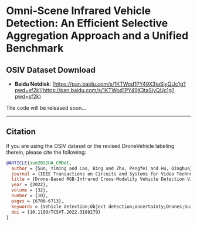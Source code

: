 # Omni-Scene Infrared Vehicle Detection: An Efficient Selective Aggregation Approach and a Unified Benchmark

## OSIV Dataset Download
- **Baidu Netdisk**: [https://pan.baidu.com/s/1KTWod1PY49X3taSiyQUc1g?pwd=sf2k](https://pan.baidu.com/s/1KTWod1PY49X3taSiyQUc1g?pwd=sf2k)

The code will be released soon...

---

## Citation
If you are using the OSIV dataset or the revised DroneVehicle labeling therein, please cite the following:

```bibtex
@ARTICLE{sun2022UA_CMDet,
  author = {Sun, Yiming and Cao, Bing and Zhu, Pengfei and Hu, Qinghua},
  journal = {IEEE Transactions on Circuits and Systems for Video Technology}, 
  title = {Drone-Based RGB-Infrared Cross-Modality Vehicle Detection Via Uncertainty-Aware Learning}, 
  year = {2022},
  volume = {32},
  number = {10},
  pages = {6700-6713},
  keywords = {Vehicle detection;Object detection;Uncertainty;Drones;Surveillance;Lighting;Sun;Cross-modality;drone-based vehicle detection;feature fusion;uncertainty-aware},
  doi = {10.1109/TCSVT.2022.3168279}
}
